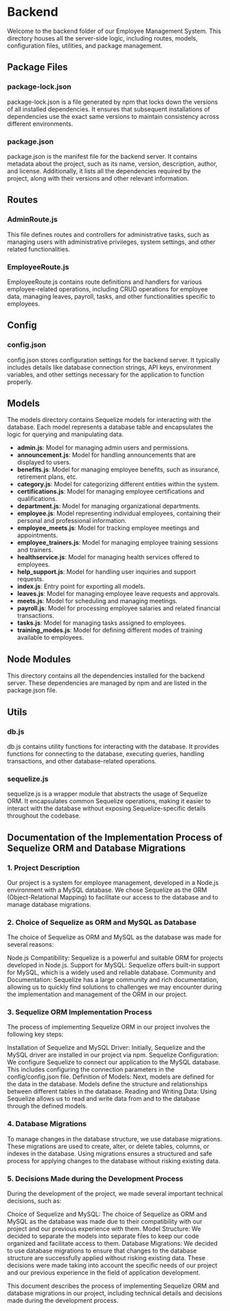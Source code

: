 # Backend

Welcome to the backend folder of our Employee Management System. This directory houses all the server-side logic, including routes, models, configuration files, utilities, and package management.

## Package Files

### package-lock.json
package-lock.json is a file generated by npm that locks down the versions of all installed dependencies. It ensures that subsequent installations of dependencies use the exact same versions to maintain consistency across different environments.

### package.json
package.json is the manifest file for the backend server. It contains metadata about the project, such as its name, version, description, author, and license. Additionally, it lists all the dependencies required by the project, along with their versions and other relevant information.


## Routes

### AdminRoute.js
This file defines routes and controllers for administrative tasks, such as managing users with administrative privileges, system settings, and other related functionalities.

### EmployeeRoute.js
EmployeeRoute.js contains route definitions and handlers for various employee-related operations, including CRUD operations for employee data, managing leaves, payroll, tasks, and other functionalities specific to employees.

## Config

### config.json
config.json stores configuration settings for the backend server. It typically includes details like database connection strings, API keys, environment variables, and other settings necessary for the application to function properly.

## Models

The models directory contains Sequelize models for interacting with the database. Each model represents a database table and encapsulates the logic for querying and manipulating data.

- **admin.js**: Model for managing admin users and permissions.
- **announcement.js**: Model for handling announcements that are displayed to users.
- **benefits.js**: Model for managing employee benefits, such as insurance, retirement plans, etc.
- **category.js**: Model for categorizing different entities within the system.
- **certifications.js**: Model for managing employee certifications and qualifications.
- **department.js**: Model for managing organizational departments.
- **employee.js**: Model representing individual employees, containing their personal and professional information.
- **employee_meets.js**: Model for tracking employee meetings and appointments.
- **employee_trainers.js**: Model for managing employee training sessions and trainers.
- **healthservice.js**: Model for managing health services offered to employees.
- **help_support.js**: Model for handling user inquiries and support requests.
- **index.js**: Entry point for exporting all models.
- **leaves.js**: Model for managing employee leave requests and approvals.
- **meets.js**: Model for scheduling and managing meetings.
- **payroll.js**: Model for processing employee salaries and related financial transactions.
- **tasks.js**: Model for managing tasks assigned to employees.
- **training_modes.js**: Model for defining different modes of training available to employees.

## Node Modules

This directory contains all the dependencies installed for the backend server. These dependencies are managed by npm and are listed in the package.json file.

## Utils

### db.js
db.js contains utility functions for interacting with the database. It provides functions for connecting to the database, executing queries, handling transactions, and other database-related operations.

### sequelize.js
sequelize.js is a wrapper module that abstracts the usage of Sequelize ORM. It encapsulates common Sequelize operations, making it easier to interact with the database without exposing Sequelize-specific details throughout the codebase.


## Documentation of the Implementation Process of Sequelize ORM and Database Migrations
 ### 1. Project Description
Our project is a system for employee management, developed in a Node.js environment with a MySQL database. We chose Sequelize as the ORM (Object-Relational Mapping) to facilitate our access to the database and to manage database migrations.

### 2.  Choice of Sequelize as ORM and MySQL as Database
The choice of Sequelize as ORM and MySQL as the database was made for several reasons:

Node.js Compatibility: Sequelize is a powerful and suitable ORM for projects developed in Node.js.
Support for MySQL: Sequelize offers built-in support for MySQL, which is a widely used and reliable database.
Community and Documentation: Sequelize has a large community and rich documentation, allowing us to quickly find solutions to challenges we may encounter during the implementation and management of the ORM in our project.

### 3. Sequelize ORM Implementation Process
The process of implementing Sequelize ORM in our project involves the following key steps:

Installation of Sequelize and MySQL Driver: Initially, Sequelize and the MySQL driver are installed in our project via npm.
Sequelize Configuration: We configure Sequelize to connect our application to the MySQL database. This includes configuring the connection parameters in the config/config.json file.
Definition of Models: Next, models are defined for the data in the database. Models define the structure and relationships between different tables in the database.
Reading and Writing Data: Using Sequelize allows us to read and write data from and to the database through the defined models.

### 4. Database Migrations
To manage changes in the database structure, we use database migrations. These migrations are used to create, alter, or delete tables, columns, or indexes in the database. Using migrations ensures a structured and safe process for applying changes to the database without risking existing data.

### 5. Decisions Made during the Development Process
During the development of the project, we made several important technical decisions, such as:

Choice of Sequelize and MySQL: The choice of Sequelize as ORM and MySQL as the database was made due to their compatibility with our project and our previous experience with them.
Model Structure: We decided to separate the models into separate files to keep our code organized and facilitate access to them.
Database Migrations: We decided to use database migrations to ensure that changes to the database structure are successfully applied without risking existing data.
These decisions were made taking into account the specific needs of our project and our previous experience in the field of application development.

This document describes the process of implementing Sequelize ORM and database migrations in our project, including technical details and decisions made during the development process.